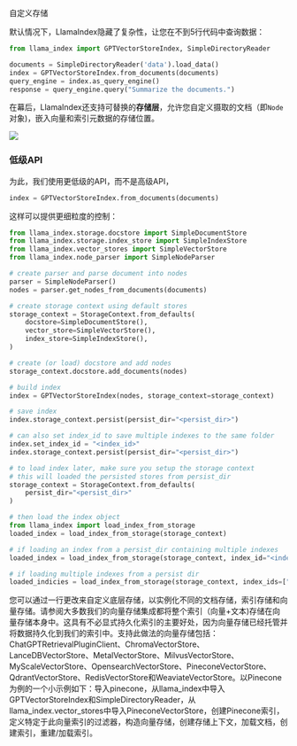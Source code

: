 自定义存储

默认情况下，LlamaIndex隐藏了复杂性，让您在不到5行代码中查询数据：
```python
from llama_index import GPTVectorStoreIndex, SimpleDirectoryReader

documents = SimpleDirectoryReader('data').load_data()
index = GPTVectorStoreIndex.from_documents(documents)
query_engine = index.as_query_engine()
response = query_engine.query("Summarize the documents.")
```

在幕后，LlamaIndex还支持可替换的**存储层**，允许您自定义摄取的文档（即`Node`对象)，嵌入向量和索引元数据的存储位置。

![](/_static/storage/storage.png)

### 低级API
为此，我们使用更低级的API，而不是高级API，
```python
index = GPTVectorStoreIndex.from_documents(documents)
```
这样可以提供更细粒度的控制：
```python
from llama_index.storage.docstore import SimpleDocumentStore
from llama_index.storage.index_store import SimpleIndexStore
from llama_index.vector_stores import SimpleVectorStore
from llama_index.node_parser import SimpleNodeParser

# create parser and parse document into nodes
parser = SimpleNodeParser()
nodes = parser.get_nodes_from_documents(documents)

# create storage context using default stores
storage_context = StorageContext.from_defaults(
    docstore=SimpleDocumentStore(),
    vector_store=SimpleVectorStore(),
    index_store=SimpleIndexStore(),
)

# create (or load) docstore and add nodes
storage_context.docstore.add_documents(nodes)

# build index
index = GPTVectorStoreIndex(nodes, storage_context=storage_context)

# save index
index.storage_context.persist(persist_dir="<persist_dir>")

# can also set index_id to save multiple indexes to the same folder
index.set_index_id = "<index_id>"
index.storage_context.persist(persist_dir="<persist_dir>")

# to load index later, make sure you setup the storage context
# this will loaded the persisted stores from persist_dir
storage_context = StorageContext.from_defaults(
    persist_dir="<persist_dir>"
)

# then load the index object
from llama_index import load_index_from_storage
loaded_index = load_index_from_storage(storage_context)

# if loading an index from a persist_dir containing multiple indexes
loaded_index = load_index_from_storage(storage_context, index_id="<index_id>")

# if loading multiple indexes from a persist dir
loaded_indicies = load_index_from_storage(storage_context, index_ids=["<index_id>", ...])
```

您可以通过一行更改来自定义底层存储，以实例化不同的文档存储，索引存储和向量存储。请参阅大多数我们的向量存储集成都将整个索引（向量+文本)存储在向量存储本身中。这具有不必显式持久化索引的主要好处，因为向量存储已经托管并将数据持久化到我们的索引中。支持此做法的向量存储包括：ChatGPTRetrievalPluginClient、ChromaVectorStore、LanceDBVectorStore、MetalVectorStore、MilvusVectorStore、MyScaleVectorStore、OpensearchVectorStore、PineconeVectorStore、QdrantVectorStore、RedisVectorStore和WeaviateVectorStore。以Pinecone为例的一个小示例如下：导入pinecone，从llama_index中导入GPTVectorStoreIndex和SimpleDirectoryReader，从llama_index.vector_stores中导入PineconeVectorStore，创建Pinecone索引，定义特定于此向量索引的过滤器，构造向量存储，创建存储上下文，加载文档，创建索引，重建/加载索引。